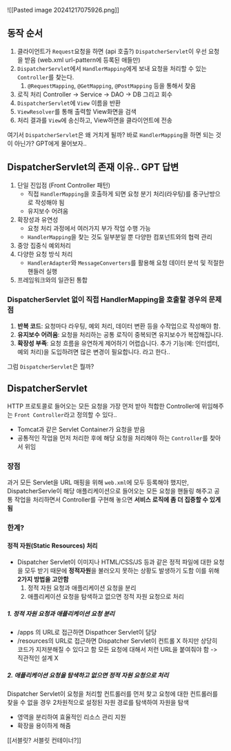 
![[Pasted image 20241217075926.png]]

## 동작 순서
1. 클라이언트가 `Request`요청을 하면 (api 호출?) `DispatcherServlet`이 우선 요청을 받음 (web.xml url-pattern에 등록된 애들만)
2. `DispatcherServlet`에서 `HandlerMapping`에게 보내 요청을 처리할 수 있는 `Controller`를 찾는다.
	1. `@RequestMapping`,  `@GetMapping`, `@PostMapping` 등을 통해서 찾음
3. 로직 처리 Controller -> Service -> DAO -> DB 그리고 회수
4. `DispatcherServlet`에 `View` 이름을 반환
5. `ViewResolver`를 통해 출력할 View화면을 검색
6. 처리 결과를 `View`에 송신하고, View하면을 클라이언트에 전송

여기서 `DispatcherServlet`은 왜 거치게 될까? 바로 `HandlerMapping`을 하면 되는 것이 아닌가? 
GPT에게 물어보자..
## DispatcherServlet의 존재 이유.. GPT 답변
1. 단일 진입점 (Front Controller 패턴)
	- 직접 `HandlerMapping`을 호출하게 되면 요청 분기 처리(라우팅)를 중구난방으로 작성해야 됨
	- 유지보수 어려움
2. 확장성과 유연성
	- 요청 처리 과정에서 여러가지 부가 작업 수행 가능
	- `HandlerMapping`을 찾는 것도 일부분일 뿐 다양한 컴포넌트와의 협력 관리
3. 중앙 집중식 예외처리
4. 다양한 요청 방식 처리
	- `HandlerAdapter`와 `MessageConverters`를 활용해 요청 데이터 분석 및 적절한 핸들러 실행
5. 프레임워크와의 일관된 통합
### DispatcherServlet 없이 직접 HandlerMapping을 호출할 경우의 문제점

1. **반복 코드**: 요청마다 라우팅, 예외 처리, 데이터 변환 등을 수작업으로 작성해야 함.
2. **유지보수 어려움**: 요청을 처리하는 공통 로직이 중복되면 유지보수가 복잡해집니다.
3. **확장성 부족**: 요청 흐름을 유연하게 제어하기 어렵습니다. 추가 기능(예: 인터셉터, 예외 처리)을 도입하려면 많은 변경이 필요합니다.
라고 한다..

그럼  `DispatcherServlet`은 뭘까?
## DispatcherServlet
HTTP 프로토콜로 들어오는 모든 요청을 가장 먼저 받아 적합한 Controller에 위임해주는 `Front Controller`라고 정의할 수 있다..
- Tomcat과 같은 Servlet Container가 요청을 받음
- 공통적인 작업을 먼저 처리한 후에 해당 요청을 처리해야 하는 `Controller`를 찾아서 위임
### 장점
과거 모든 Servlet을 URL 매핑을 위해 `web.xml`에 모두 등록해야 했지만, DispatcherServle이 해당 애플리케이션으로 들어오는 모든 요청을 핸들링 해주고 공통 작업을 처리하면서 Controller를 구현해 놓으면 **서비스 로직에 좀 더 집중할 수 있게 됨** 
### 한계?
#### 정적 자원(Static Resources) 처리 
- Dispatcher Servlet이 이미지나 HTML/CSS/JS 등과 같은 정적 파일에 대한 요청을 모두 받기 때문에 **정적자원**을 불러오지 못하는 상황도 발생하기 도함 이를 위해 **2가지 방법을 고안함**
	1. 정적 자원 요청과 애플리케이션 요청을 분리 
	2. 애플리케이션 요청을 탐색하고 없으면 정적 자원 요청으로 처리
##### 1. 정적 자원 요청과 애플리케이션 요청 분리 
- /apps 의 URL로 접근하면 Dispathcer Servlet이 담당
- /resources의 URL로 접근하면 Dispatcher Servlet이 컨트롤 X 
	하지만 상당히 코드가 지저분해질 수 있다고 함
	모든 요청에 대해서 저런 URL을 붙여줘야 함 -> 직관적인 설계 X 
##### 2. 애플리케이션 요청을 탐색하고 없으면 정적 자원 요청으로 처리 
Dispatcher Servlet이 요청을 처리할 컨트롤러를 먼저 찾고 요청에 대한 컨트롤러를 찾을 수 없을 경우
2차원적으로 설정된 자원 경로를 탐색하여 자원을 탐색
- 영역을 분리하여 효율적인 리소스 관리 지원
- 확장을 용이하게 해줌 

[[서블릿? 서블릿 컨테이너?]]